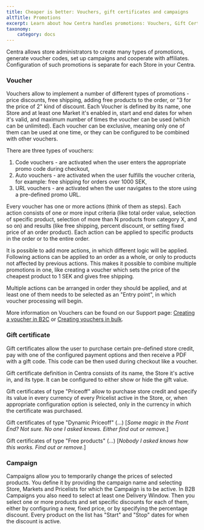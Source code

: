 ```yaml
---
title: Cheaper is better: Vouchers, gift certificates and campaigns
altTitle: Promotions
excerpt: Learn about how Centra handles promotions: Vouchers, Gift Certificates and Campaigns.
taxonomy:
    category: docs
---
```


Centra allows store administrators to create many types of promotions, generate voucher codes, set up campaigns and cooperate with affiliates. Configuration of such promotions is separate for each Store in your Centra.

### Voucher

Vouchers allow to implement a number of different types of promotions - price discounts, free shipping, adding free products to the order, or "3 for the price of 2" kind of discount. Each Voucher is defined by its name, one Store and at least one Market it's enabled in, start and end dates for when it's valid, and maximum number of times the voucher can be used (which can be unlimited). Each voucher can be exclusive, meaning only one of them can be used at one time, or they can be configured to be combined with other vouchers.

There are three types of vouchers:  
1. Code vouchers - are activated when the user enters the appropriate promo code during checkout,
2. Auto vouchers - are activated when the user fulfills the voucher criteria, for example: free shipping for orders over 1000 SEK,
3. URL vouchers - are activated when the user navigates to the store using a pre-defined promo URL.

Every voucher has one or more actions (think of them as steps). Each action consists of one or more input criteria (like total order value, selection of specific product, selection of more than N products from category X, and so on) and results (like free shipping, percent discount, or setting fixed price of an order product). Each action can be applied to specific products in the order or to the entire order.

It is possible to add more actions, in which different logic will be applied. Following actions can be applied to an order as a whole, or only to products not affected by previous actions. This makes it possible to combine multiple promotions in one, like creating a voucher which sets the price of the cheapest product to 1 SEK and gives free shipping.

Multiple actions can be arranged in order they should be applied, and at least one of them needs to be selected as an "Entry point", in which voucher processing will begin.

More information on Vouchers can be found on our Support page: [Creating a voucher in B2C](https://support.centra.com/centra-sections/retail-b2c/promo/creating-a-voucher-in-b2c) or [Creating vouchers in bulk](https://support.centra.com/centra-sections/retail-b2c/promo/create-bulk-vouchers).

### Gift certificate

Gift certificates allow the user to purchase certain pre-defined store credit, pay with one of the configured payment options and then receive a PDF with a gift code. This code can be then used during checkout like a voucher.

Gift certificate definition in Centra consists of its name, the Store it's active in, and its type. It can be configured to either show or hide the gift value.

Gift certificates of type "Priceoff" allow to purchase store credit and specify its value in every currency of every Pricelist active in the Store, or, when appropriate configuration option is selected, only in the currency in which the certificate was purchased.

Gift certificates of type "Dynamic Priceoff" (...) [_Some magic in the Front End? Not sure. No one I asked knows. Either find out or remove._]

Gift certificates of type "Free products" (...) [_Nobody I asked knows how this works. Find out or remove._]

### Campaign

Campaigns allow you to temporarily change the prices of selected products. You define it by providing the campaign name and selecting Store, Markets and Pricelists for which the Campaign is to be active. In B2B Campaigns you also need to select at least one Delivery Window. Then you select one or more products and set specific discounts for each of them, either by configuring a new, fixed price, or by specifying the percentage discount. Every product on the list has "Start" and "Stop" dates for when the discount is active.
